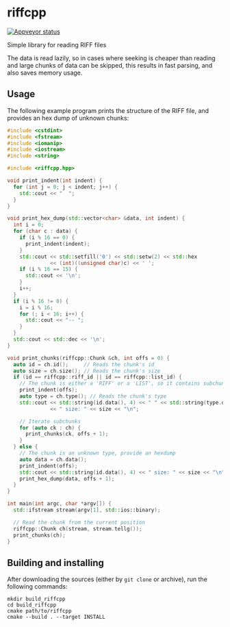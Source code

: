 # riffcpp

[![Appveyor status](https://ci.appveyor.com/api/projects/status/github/frabert/riffcpp)](https://ci.appveyor.com/project/frabert/riffcpp)

Simple library for reading RIFF files

The data is read lazily, so in cases where seeking is cheaper than reading and
large chunks of data can be skipped, this results in fast parsing, and also saves
memory usage.

## Usage

The following example program prints the structure of the RIFF file, and provides
an hex dump of unknown chunks:

```c++
#include <cstdint>
#include <fstream>
#include <iomanip>
#include <iostream>
#include <string>

#include <riffcpp.hpp>

void print_indent(int indent) {
  for (int j = 0; j < indent; j++) {
    std::cout << "  ";
  }
}

void print_hex_dump(std::vector<char> &data, int indent) {
  int i = 0;
  for (char c : data) {
    if (i % 16 == 0) {
      print_indent(indent);
    }
    std::cout << std::setfill('0') << std::setw(2) << std::hex
              << (int)((unsigned char)c) << ' ';
    if (i % 16 == 15) {
      std::cout << '\n';
    }
    i++;
  }
  if (i % 16 != 0) {
    i = i % 16;
    for (; i < 16; i++) {
      std::cout << "-- ";
    }
  }
  std::cout << std::dec << '\n';
}

void print_chunks(riffcpp::Chunk &ch, int offs = 0) {
  auto id = ch.id();     // Reads the chunk's id
  auto size = ch.size(); // Reads the chunk's size
  if (id == riffcpp::riff_id || id == riffcpp::list_id) {
    // The chunk is either a 'RIFF' or a 'LIST', so it contains subchunks
    print_indent(offs);
    auto type = ch.type(); // Reads the chunk's type
    std::cout << std::string(id.data(), 4) << " " << std::string(type.data(), 4)
              << " size: " << size << "\n";

    // Iterate subchunks
    for (auto ck : ch) {
      print_chunks(ck, offs + 1);
    }
  } else {
    // The chunk is an unknown type, provide an hexdump
    auto data = ch.data();
    print_indent(offs);
    std::cout << std::string(id.data(), 4) << " size: " << size << "\n";
    print_hex_dump(data, offs + 1);
  }
}

int main(int argc, char *argv[]) {
  std::ifstream stream(argv[1], std::ios::binary);

  // Read the chunk from the current position
  riffcpp::Chunk ch(stream, stream.tellg());
  print_chunks(ch);
}
```

## Building and installing

After downloading the sources (either by `git clone` or archive), run the following commands:

    mkdir build_riffcpp
    cd build_riffcpp
    cmake path/to/riffcpp
    cmake --build . --target INSTALL